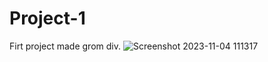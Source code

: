 # Project-1
Firt project made grom div.
![Screenshot 2023-11-04 111317](https://github.com/chiragc01/Project-1/assets/149352266/952f64d1-e874-4a0d-ae1a-e33a90662cd7)

